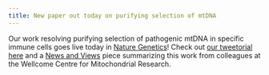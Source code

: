 ```yaml
---
title: New paper out today on purifying selection of mtDNA 
---
```


Our work resolving purifying selection of pathogenic mtDNA in specific immune cells 
goes live today in [Nature Genetics](https://www.nature.com/articles/s41588-023-01433-8)!
Check out [our tweetorial here](https://twitter.com/CalebLareau/status/1674442591717433344)
and a [News and Views](https://www.nature.com/articles/s41588-023-01436-5) piece summarizing this
work from colleagues at the Wellcome Centre for Mitochondrial Research. 